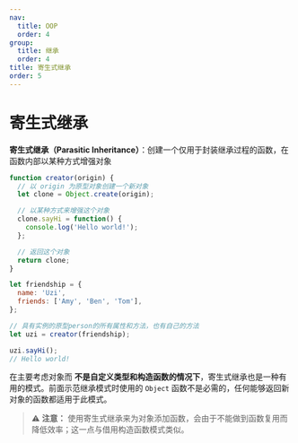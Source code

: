 ```yaml
---
nav:
  title: OOP
  order: 4
group:
  title: 继承
  order: 4
title: 寄生式继承
order: 5
---
```


# 寄生式继承

**寄生式继承（Parasitic Inheritance）**：创建一个仅用于封装继承过程的函数，在函数内部以某种方式增强对象

```js
function creator(origin) {
  // 以 origin 为原型对象创建一个新对象
  let clone = Object.create(origin);

  // 以某种方式来增强这个对象
  clone.sayHi = function() {
    console.log('Hello world!');
  };

  // 返回这个对象
  return clone;
}

let friendship = {
  name: 'Uzi',
  friends: ['Amy', 'Ben', 'Tom'],
};

// 具有实例的原型person的所有属性和方法，也有自己的方法
let uzi = creator(friendship);

uzi.sayHi();
// Hello world!
```

在主要考虑对象而 **不是自定义类型和构造函数的情况下**，寄生式继承也是一种有用的模式。前面示范继承模式时使用的 `Object` 函数不是必需的，任何能够返回新对象的函数都适用于此模式。

> ⚠️ **注意：** 使用寄生式继承来为对象添加函数，会由于不能做到函数复用而降低效率；这一点与借用构造函数模式类似。
